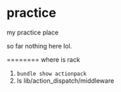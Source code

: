 practice
========

my practice place

so far nothing here lol.

========
where is rack
1. `bundle show actionpack`
2. ls lib/action_dispatch/middleware
